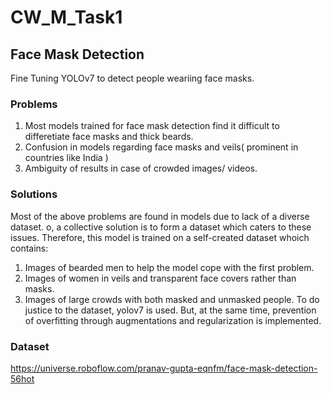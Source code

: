 # CW_M_Task1
## Face Mask Detection
Fine Tuning YOLOv7 to detect people weariing face masks. 
### Problems
1. Most models trained for face mask detection find it difficult to differetiate face masks and thick beards.
2. Confusion in models regarding face masks and veils( prominent in countries like India )
3. Ambiguity  of results in case of crowded images/ videos.

### Solutions 
Most of the above problems are found in models due to lack of a diverse dataset. o, a collective solution is to form a dataset which caters to these issues. 
Therefore, this model is trained on a self-created dataset whoich contains:
 1. Images of bearded men to help the model cope with the first problem.
 2. Images of women in veils and transparent face covers rather than masks.
 3. Images of large crowds with both masked and unmasked people.
To do justice to the dataset, yolov7 is used. But, at the same time, prevention of overfitting through augmentations and regularization is implemented.

### Dataset
https://universe.roboflow.com/pranav-gupta-eqnfm/face-mask-detection-56hot
